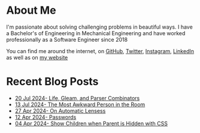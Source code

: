 # About Me

I'm passionate about solving challenging problems in beautiful ways. I have a Bachelor's of Engineering in Mechanical Engineering and have worked professionally as a Software Engineer since 2018

You can find me around the internet, on [GitHub](https://github.com/nabeelvalley), [Twitter](https://twitter.com/not_nabeel/), [Instagram](https://www.instagram.com/nabeelvalley/), [LinkedIn](https://za.linkedin.com/in/nabeelvalley) as well as on [my website](https://nabeelvalley.co.za/)

# Recent Blog Posts
<!-- BLOG-POST-LIST:START -->
- [20 Jul 2024- Life, Gleam, and Parser Combinators](https://nabeelvalley.co.za/blog/2024/20-07/parser-combinators-and-gleam/)
- [13 Jul 2024- The Most Awkward Person in the Room](https://nabeelvalley.co.za/blog/2024/13-07/on-being-awkward/)
- [27 Apr 2024- On Automatic Lensess](https://nabeelvalley.co.za/blog/2024/27-04/automatic-lenses/)
- [12 Apr 2024- Passwords](https://nabeelvalley.co.za/blog/2024/12-04/passwords/)
- [04 Apr 2024- Show Children when Parent is Hidden with CSS](https://nabeelvalley.co.za/blog/2024/04-04/css-show-children-when-parent-hidden/)<!-- BLOG-POST-LIST:END -->
